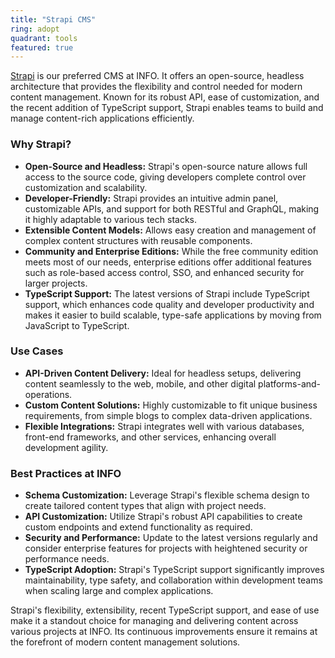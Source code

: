 ```yaml
---
title: "Strapi CMS"
ring: adopt
quadrant: tools
featured: true
---
```


[Strapi](https://strapi.io/) is our preferred CMS at INFO. It offers an open-source, headless architecture that provides the flexibility and control needed for modern content management. Known for its robust API, ease of customization, and the recent addition of TypeScript support, Strapi enables teams to build and manage content-rich applications efficiently.

### Why Strapi?

- **Open-Source and Headless:** Strapi's open-source nature allows full access to the source code, giving developers complete control over customization and scalability.
- **Developer-Friendly:** Strapi provides an intuitive admin panel, customizable APIs, and support for both RESTful and GraphQL, making it highly adaptable to various tech stacks.
- **Extensible Content Models:** Allows easy creation and management of complex content structures with reusable components.
- **Community and Enterprise Editions:** While the free community edition meets most of our needs, enterprise editions offer additional features such as role-based access control, SSO, and enhanced security for larger projects.
- **TypeScript Support:** The latest versions of Strapi include TypeScript support, which enhances code quality and developer productivity and makes it easier to build scalable, type-safe applications by moving from JavaScript to TypeScript.

### Use Cases

- **API-Driven Content Delivery:** Ideal for headless setups, delivering content seamlessly to the web, mobile, and other digital platforms-and-operations.
- **Custom Content Solutions:** Highly customizable to fit unique business requirements, from simple blogs to complex data-driven applications.
- **Flexible Integrations:** Strapi integrates well with various databases, front-end frameworks, and other services, enhancing overall development agility.

### Best Practices at INFO

- **Schema Customization:** Leverage Strapi's flexible schema design to create tailored content types that align with project needs.
- **API Customization:** Utilize Strapi's robust API capabilities to create custom endpoints and extend functionality as required.
- **Security and Performance:** Update to the latest versions regularly and consider enterprise features for projects with heightened security or performance needs.
- **TypeScript Adoption:** Strapi's TypeScript support significantly improves maintainability, type safety, and collaboration within development teams when scaling large and complex applications.

Strapi's flexibility, extensibility, recent TypeScript support, and ease of use make it a standout choice for managing and delivering content across various projects at INFO. Its continuous improvements ensure it remains at the forefront of modern content management solutions.